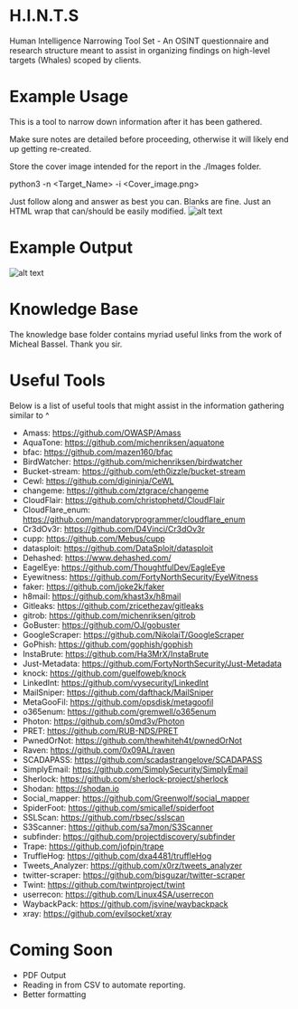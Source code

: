 # H.I.N.T.S
Human Intelligence Narrowing Tool Set - An OSINT questionnaire and research structure meant to assist in organizing findings on high-level targets (Whales) scoped by clients.

# Example Usage
This is a tool to narrow down information after it has been gathered. 

Make sure notes are detailed before proceeding, otherwise it will likely end up getting re-created. 

Store the cover image intended for the report in the ./Images folder.

python3 -n <Target_Name> -i <Cover_image.png>

Just follow along and answer as best you can. Blanks are fine. Just an HTML wrap that can/should be easily modified.
![alt text](https://github.com/nins3i/HINTS/blob/master/usage.png)

# Example Output
![alt text](https://github.com/nins3i/HINTS/blob/master/example.png)

# Knowledge Base
The knowledge base folder contains myriad useful links from the work of Micheal Bassel. Thank you sir.

# Useful Tools
Below is a list of useful tools that might assist in the information gathering similar to ^

- Amass: https://github.com/OWASP/Amass
- AquaTone: https://github.com/michenriksen/aquatone
- bfac: https://github.com/mazen160/bfac
- BirdWatcher: https://github.com/michenriksen/birdwatcher
- Bucket-stream: https://github.com/eth0izzle/bucket-stream
- Cewl: https://github.com/digininja/CeWL 
- changeme: https://github.com/ztgrace/changeme
- CloudFlair: https://github.com/christophetd/CloudFlair
- CloudFlare_enum: https://github.com/mandatoryprogrammer/cloudflare_enum
- Cr3dOv3r: https://github.com/D4Vinci/Cr3dOv3r
- cupp: https://github.com/Mebus/cupp
- datasploit: https://github.com/DataSploit/datasploit
- Dehashed: https://www.dehashed.com/
- EagelEye: https://github.com/ThoughtfulDev/EagleEye
- Eyewitness: https://github.com/FortyNorthSecurity/EyeWitness
- faker: https://github.com/joke2k/faker 
- h8mail: https://github.com/khast3x/h8mail
- Gitleaks: https://github.com/zricethezav/gitleaks
- gitrob: https://github.com/michenriksen/gitrob
- GoBuster: https://github.com/OJ/gobuster
- GoogleScraper: https://github.com/NikolaiT/GoogleScraper
- GoPhish: https://github.com/gophish/gophish
- InstaBrute: https://github.com/Ha3MrX/InstaBrute
- Just-Metadata: https://github.com/FortyNorthSecurity/Just-Metadata
- knock: https://github.com/guelfoweb/knock
- LinkedInt: https://github.com/vysecurity/LinkedInt
- MailSniper: https://github.com/dafthack/MailSniper
- MetaGooFil: https://github.com/opsdisk/metagoofil
- o365enum: https://github.com/gremwell/o365enum
- Photon: https://github.com/s0md3v/Photon
- PRET: https://github.com/RUB-NDS/PRET
- PwnedOrNot: https://github.com/thewhiteh4t/pwnedOrNot
- Raven: https://github.com/0x09AL/raven 
- SCADAPASS: https://github.com/scadastrangelove/SCADAPASS
- SimplyEmail: https://github.com/SimplySecurity/SimplyEmail
- Sherlock: https://github.com/sherlock-project/sherlock
- Shodan: https://shodan.io
- Social_mapper: https://github.com/Greenwolf/social_mapper
- SpiderFoot: https://github.com/smicallef/spiderfoot
- SSLScan: https://github.com/rbsec/sslscan
- S3Scanner: https://github.com/sa7mon/S3Scanner
- subfinder: https://github.com/projectdiscovery/subfinder
- Trape: https://github.com/jofpin/trape
- TruffleHog: https://github.com/dxa4481/truffleHog
- Tweets_Analyzer: https://github.com/x0rz/tweets_analyzer
- twitter-scraper: https://github.com/bisguzar/twitter-scraper
- Twint: https://github.com/twintproject/twint
- userrecon: https://github.com/Linux4SA/userrecon
- WaybackPack: https://github.com/jsvine/waybackpack
- xray: https://github.com/evilsocket/xray


# Coming Soon
- PDF Output
- Reading in from CSV to automate reporting.
- Better formatting
